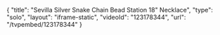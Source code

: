 {
    "title": "Sevilla Silver Snake Chain Bead Station 18\" Necklace",
    "type": "solo",
    "layout": "iframe-static",
    "videoId": "123178344",
    "url": "\/tvpembed\/123178344"
}